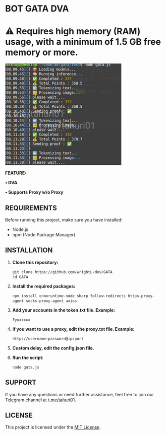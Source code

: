 # BOT GATA DVA

# ⚠️ Requires high memory (RAM) usage, with a minimum of 1.5 GB free memory or more.

![Fitur Gata](Gata.png)

**FEATURE:**

**• DVA**

**• Supports Proxy w/o Proxy**

## REQUIREMENTS

Before running this project, make sure you have installed:

- Node.js
- npm (Node Package Manager)

## INSTALLATION

1. **Clone this repository:**

    ```plaintext
    git clone https://github.com/wrightL-dev/GATA
    cd GATA

2. **Install the required packages:**

    ```plaintext
    npm install onnxruntime-node sharp follow-redirects https-proxy-agent socks-proxy-agent axios

3. **Add your accounts in the token.txt file. Example:**

    ```plaintext
   Eyxxxxxx

4. **If you want to use a proxy, edit the proxy.txt file. Example:**
   ```plaintext
   http://username:password@ip:port
   
5. **Custom delay, edit the config.json file.**

6. **Run the script:**
   ```plaintext
   node gata.js
   
## SUPPORT

If you have any questions or need further assistance, feel free to join our Telegram channel at [t.me/tahuri01](https://t.me/tahuri01).

## LICENSE

This project is licensed under the [MIT License](LICENSE).
